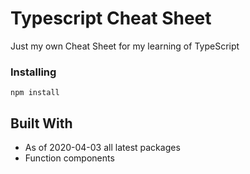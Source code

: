 # Typescript Cheat Sheet

Just my own Cheat Sheet for my learning of TypeScript

### Installing

```
npm install
```

## Built With

- As of 2020-04-03 all latest packages
- Function components
